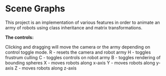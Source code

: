 # Scene Graphs

This project is an implementation of various features in order to animate an army of robots using class inheritance and matrix transformations. 

<b>The controls:</b>

Clicking and dragging will move the camera or the army depending on control toggle mode.
R - resets the camera and robot army
H - toggles frustrum culling
C - toggles controls on robot army
B - toggles rendering of bounding spheres
X - moves robots along x-axis
Y - moves robots along y-axis
Z - moves robots along z-axis
